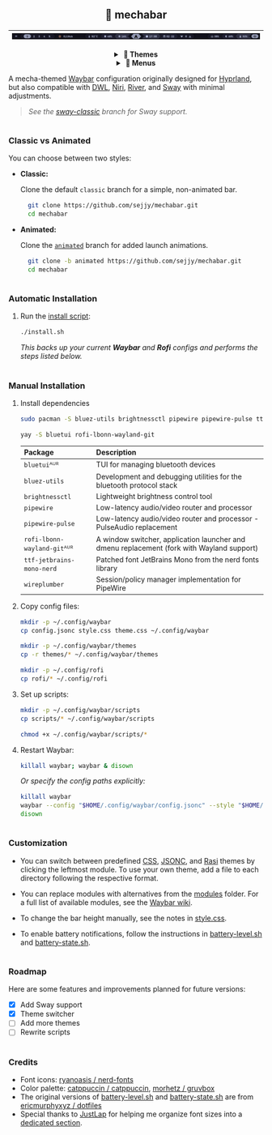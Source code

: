 <div align="center">

## 🤖 mechabar

| ![Catppuccin Mocha](assets/catppuccin-mocha.png) |
| :----------------------------------------------: |

  <details>
    <summary><strong>&nbsp;🎨 Themes</strong></summary>
    <br />

**Catppuccin**

| ![Macchiato](assets/catppuccin-macchiato.png) |
| :-------------------------------------------: |

| ![Frappe](assets/catppuccin-frappe.png) |
| :-------------------------------------: |

| ![Latte](assets/catppuccin-latte.png) |
| :-----------------------------------: |

**Gruvbox**

| ![Dark](assets/gruvbox-dark.png) |
| :------------------------------: |

| ![Light](assets/gruvbox-light.png) |
| :--------------------------------: |

  </details>

  <details>
    <summary><strong>&nbsp;🚀 Menus</strong></summary>
    <br />

**Wi-Fi**

| ![Wi-Fi Menu](assets/wifi-menu.png) |
| :---------------------------------: |

**Bluetooth**

| ![Bluetooth Menu](assets/bluetooth-menu.png) |
| :------------------------------------------: |

**Power**

| ![Power Menu](assets/power-menu.png) |
| :----------------------------------: |

  </details>
</div>

A mecha-themed [Waybar](https://github.com/Alexays/Waybar) configuration originally designed for [Hyprland](https://github.com/Alexays/Waybar/wiki/Module:-Hyprland), but also compatible with [DWL](https://github.com/Alexays/Waybar/wiki/Module:-Dwl), [Niri](https://github.com/Alexays/Waybar/wiki/Module:-Niri), [River](https://github.com/Alexays/Waybar/wiki/Module:-River), and [Sway](https://github.com/Alexays/Waybar/wiki/Module:-Sway) with minimal adjustments.

> _See the [sway-classic](https://github.com/sejjy/mechabar/tree/sway-classic) branch for Sway support._

#

### Classic vs Animated

You can choose between two styles:

- **Classic:**

  Clone the default `classic` branch for a simple, non-animated bar.

  ```bash
    git clone https://github.com/sejjy/mechabar.git
    cd mechabar
  ```

- **Animated:**

  Clone the [`animated`](https://github.com/sejjy/mechabar/tree/animated) branch for added launch animations.

  ```bash
    git clone -b animated https://github.com/sejjy/mechabar.git
    cd mechabar
  ```

#

### Automatic Installation

1. Run the [install script](/install.sh):

   ```bash
   ./install.sh
   ```

   _This backs up your current **Waybar** and **Rofi** configs and performs the steps listed below._

#

### Manual Installation

1. Install dependencies

   ```bash
   sudo pacman -S bluez-utils brightnessctl pipewire pipewire-pulse ttf-jetbrains-mono-nerd wireplumber
   ```

   ```bash
   yay -S bluetui rofi-lbonn-wayland-git
   ```

   | Package                     | Description                                                                                         |
   | --------------------------- | --------------------------------------------------------------------------------------------------- |
   | `bluetui`ᴬᵁᴿ                | TUI for managing bluetooth devices <tr></tr>                                                        |
   | `bluez-utils`               | Development and debugging utilities for the bluetooth protocol stack <tr></tr>                      |
   | `brightnessctl`             | Lightweight brightness control tool <tr></tr>                                                       |
   | `pipewire`                  | Low-latency audio/video router and processor <tr></tr>                                              |
   | `pipewire-pulse`            | Low-latency audio/video router and processor - PulseAudio replacement <tr></tr>                     |
   | `rofi-lbonn-wayland-git`ᴬᵁᴿ | A window switcher, application launcher and dmenu replacement (fork with Wayland support) <tr></tr> |
   | `ttf-jetbrains-mono-nerd`   | Patched font JetBrains Mono from the nerd fonts library <tr></tr>                                   |
   | `wireplumber`               | Session/policy manager implementation for PipeWire                                                  |

2. Copy config files:

   ```bash
   mkdir -p ~/.config/waybar
   cp config.jsonc style.css theme.css ~/.config/waybar
   ```

   ```bash
   mkdir -p ~/.config/waybar/themes
   cp -r themes/* ~/.config/waybar/themes
   ```

   ```bash
   mkdir -p ~/.config/rofi
   cp rofi/* ~/.config/rofi
   ```

3. Set up scripts:

   ```bash
   mkdir -p ~/.config/waybar/scripts
   cp scripts/* ~/.config/waybar/scripts
   ```

   ```bash
   chmod +x ~/.config/waybar/scripts/*
   ```

4. Restart Waybar:

   ```bash
   killall waybar; waybar & disown
   ```

   _Or specify the config paths explicitly:_

   ```bash
   killall waybar
   waybar --config "$HOME/.config/waybar/config.jsonc" --style "$HOME/.config/waybar/style.css" &
   disown
   ```

#

### Customization

- You can switch between predefined [CSS](/themes/css/), [JSONC](/themes/jsonc/), and [Rasi](/rofi/themes/) themes by clicking the leftmost module. To use your own theme, add a file to each directory following the respective format.

- You can replace modules with alternatives from the [modules](/modules/) folder. For a full list of available modules, see the [Waybar wiki](https://github.com/Alexays/Waybar/wiki).

- To change the bar height manually, see the notes in [style.css](/style.css#L386-L466).

- To enable battery notifications, follow the instructions in [battery-level.sh](/scripts/battery-level.sh#L56-L80) and [battery-state.sh](/scripts/battery-state.sh#L38-L50).

#

### Roadmap

Here are some features and improvements planned for future versions:

- [x] Add Sway support
- [x] Theme switcher
- [ ] Add more themes
- [ ] Rewrite scripts

#

### Credits

- Font icons: [ryanoasis / nerd-fonts](https://github.com/ryanoasis/nerd-fonts)
- Color palette: [catppuccin / catppuccin](https://github.com/catppuccin/catppuccin), [morhetz / gruvbox](https://github.com/morhetz/gruvbox)
- The original versions of [battery-level.sh](/scripts/battery-level.sh) and [battery-state.sh](/scripts/battery-state.sh) are from [ericmurphyxyz / dotfiles](https://github.com/ericmurphyxyz/dotfiles)
- Special thanks to [JustLap](https://github.com/JustLap) for helping me organize font sizes into a [dedicated section](/style.css#L386-L466).
